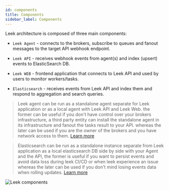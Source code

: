 ```yaml
---
id: components
title: Components
sidebar_label: Components
---
```


Leek architecture is composed of three main components:

- `Leek Agent` - connects to the brokers, subscribe to queues and fanout messages to the target API webhook endpoint.

- `Leek API` - receives webhook events from agent(s) and index (upsert) events to ElasticSearch DB.

- `Leek WEB` - frontend application that connects to Leek API and used by users to monitor workers/tasks.

- `Elasticsearch` - receives events from Leek API and index them and respond to aggregation and search queries.

> Leek agent can be run as a standalone agent separate for Leek application or as a local agent with Leek API and Leek
> Web. the former can be useful if you don't have control over your brokers infrastructure, a third party entity can 
> install the standalone agent in its infrastructure and fanout the tasks result to your API. whereas the later can be 
> used if you are the owner of the brokers and you have network access to them.
> [Learn more](/docs/getting-started/agent)


> Elasticsearch can be run as a standalone instance separate from Leek application as a local elasticsearch DB side by 
> side with your Agent and the API, the former is useful if you want to persist events and avoid data loss during leek
> CI/CD or when leek experience an issue whereas the later can be used if you don't mind losing events data when rolling
> updates.
> [Learn more](/docs/getting-started/es) 

![Leek components](/img/components.svg)